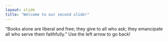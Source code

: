 ```yaml
---
layout: slide
title: "Welcome to our second slide!"
---
```

"Books alone are liberal and free; they give to all who ask; they emancipate all who serve them faithfully."
Use the left arrow to go back!

